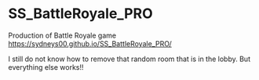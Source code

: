 # SS_BattleRoyale_PRO
 Production of Battle Royale game
 https://sydneys00.github.io/SS_BattleRoyale_PRO/
 
 I still do not know how to remove that random room that is in the lobby. But everything else works!! 
